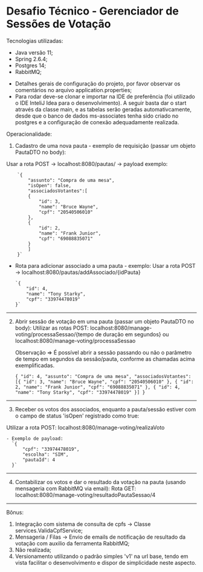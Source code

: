 # Desafio Técnico - Gerenciador de Sessões de Votação

Tecnologias utilizadas:
- Java versão 11;
- Spring 2.6.4;
- Postgres 14;
- RabbitMQ;

* Detalhes gerais de configuração do projeto, por favor observar os comentários no arquivo application.properties;
* Para rodar deve-se clonar e importar na IDE de preferência (foi utilizado o IDE InteliJ Idea para o desenvolvimento). A seguir basta dar o start através da classe main, e as tabelas serão geradas automativcamente, desde que o banco de dados ms-associates tenha sido criado no postgres e a configuração de conexão adequadamente realizada.

Operacionalidade:

1) Cadastro de uma nova pauta - exemplo de requisição (passar um objeto PautaDTO no body):

Usar a rota POST -> localhost:8080/pautas/ -> payload exemplo:

        `{
            "assunto": "Compra de uma mesa",
            "isOpen": false,
            "associadosVotantes":[
            {
                "id": 3,
                "name": "Bruce Wayne",
                "cpf": "20540506010"
            },
            {
                "id": 2,
                "name": "Frank Junior",
                "cpf": "69088835071"
            }
            ]
        }`

- Rota para adicionar associado a uma pauta - exemplo:
  Usar a rota POST -> localhost:8080/pautas/addAssociado/{idPauta}

      `{
          "id": 4,
          "name": "Tony Starky",
          "cpf": "33974478019"
      }`
---------------------------------------------------------------------------------------------

2) Abrir sessão de votação em uma pauta (passar um objeto PautaDTO no body):
  Utilizar as rotas POST: localhost:8080/manage-voting/processaSessao/{tempo de duração em segundos} ou localhost:8080/manage-voting/processaSessao 
    
    Observação => É possível abrir a sessão passando ou não o parâmetro de tempo em segundos da sessão/pauta, conforme as chamadas acima exemplificadas.

      `{
          "id": 4,
          "assunto": "Compra de uma mesa",
          "associadosVotantes": 
          [{
              "id": 3,
              "name": "Bruce Wayne",
              "cpf": "20540506010"
          },
          {
              "id": 2,
              "name": "Frank Junior",
              "cpf": "69088835071"
          },
          {
              "id": 4,
              "name": "Tony Starky",
              "cpf": "33974478019"
          }]
      }`

------------------------------------------------------------------------------------------------------------------------
3) Receber os votos dos associados, enquanto a pauta/sessão estiver com o campo de status 'isOpen' registrado como true:

  Utilizar a rota POST: localhost:8080/manage-voting/realizaVoto
  
    - Exemplo de payload:
      `{
          "cpf": "33974478019",
          "escolha": "SIM",
          "pautaId": 4
      }`
------------------------------------------------------------------------------------------------------------------------
4) Contabilizar os votos e dar o resultado da votação na pauta (usando mensageria com RabbitMQ via email):
  Rota GET: localhost:8080/manage-voting/resultadoPautaSessao/4
------------------------------------------------------------------------------------------------------------------------
Bônus:

1) Integração com sistema de consulta de cpfs -> Classe services.ValidaCpfService;
2) Mensageria / Filas -> Envio de emails de notificação de resultado da votação com auxilio da ferramenta RabbitMQ;
3) Não realizada;
4) Versionamento utilizando o padrão simples 'v1' na url base, tendo em vista facilitar o desenvolvimento e dispor de simplicidade neste aspecto.
